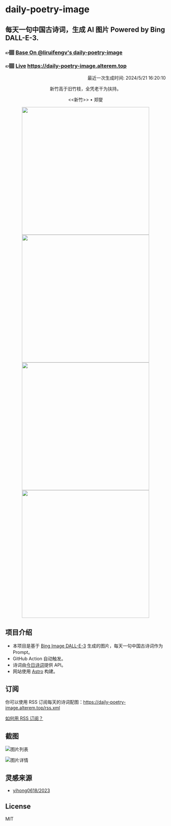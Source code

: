 
# daily-poetry-image

## 每天一句中国古诗词，生成 AI 图片 Powered by Bing DALL-E-3.

### 👉🏽 [Base On @liruifengv's daily-poetry-image](https://github.com/liruifengv/daily-poetry-image)

### 👉🏽 [Live](https://daily-poetry-image.alterem.top/) https://daily-poetry-image.alterem.top

<p align="right">
  最近一次生成时间: 2024/5/21 16:20:10
</p>
<p align="center">
新竹高于旧竹枝，全凭老干为扶持。
</p>
<p align="center">
<<新竹>> • 郑燮
</p>
<p align="center">
<img src="https://tse2.mm.bing.net/th/id/OIG1.6RKkIlrKI3NoW57mEwfd" height="400" width="400" />
<img src="https://tse1.mm.bing.net/th/id/OIG1.nmEEqCLtzXyJiC20DEkl" height="400" width="400" />
<img src="https://tse2.mm.bing.net/th/id/OIG1.IuiRXeD_wl.BeYUkHhW4" height="400" width="400" />
<img src="https://tse3.mm.bing.net/th/id/OIG1.5ZXDmwrKJZmmMZhSm2oN" height="400" width="400" />
</p>

## 项目介绍

-   本项目是基于 [Bing Image DALL-E-3](https://www.bing.com/images/create) 生成的图片，每天一句中国古诗词作为 Prompt。
-   GitHub Action 自动触发。
-   诗词由[今日诗词](https://www.jinrishici.com/)提供 API。
-   网站使用 [Astro](https://astro.build) 构建。

## 订阅

你可以使用 RSS 订阅每天的诗词配图：https://daily-poetry-image.alterem.top/rss.xml

[如何用 RSS 订阅？](https://zhuanlan.zhihu.com/p/55026716)

## 截图

![图片列表](./screenshots/Snipaste_2023-12-28_21-00-26.png)

![图片详情](./screenshots/Snipaste_2023-12-28_21-00-53.png)

## 灵感来源

-   [yihong0618/2023](https://github.com/yihong0618/2023)

## License

MIT
